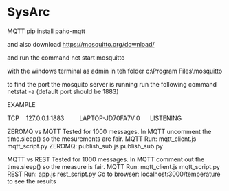 # SysArc

MQTT
pip install paho-mqtt

and also download 
https://mosquitto.org/download/

and run the command 
net start mosquitto

with the windows terminal as admin in teh folder 
c:\Program Files\mosquitto

to find the port the mosquito server is running run the following command
netstat -a (default port should be 1883)

EXAMPLE

TCP    127.0.0.1:1883         LAPTOP-JD70FA7V:0      LISTENING

ZEROMQ vs MQTT
Tested for 1000 messages. In MQTT uncomment the time.sleep() so the mesurements are fair.
MQTT Run:
mqtt_client.js
mqtt_script.py
ZEROMQ:
publish_sub.js
publish_sub.py

MQTT vs REST
Tested for 1000 messages. In MQTT comment out the time.sleep() so the measure is fair.
MQTT Run:
mqtt_client.js
mqtt_script.py
REST Run:
app.js
rest_script.py
Go to browser: localhost:3000/temperature to see the results




